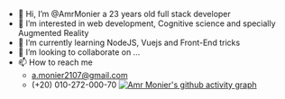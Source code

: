 - 👋 Hi, I’m @AmrMonier a 23 years old full stack developer
- 👀 I’m interested in web development, Cognitive science and specially Augmented Reality 
- 🌱 I’m currently learning NodeJS, Vuejs and Front-End tricks
- 💞️ I’m looking to collaborate on ...
- 📫 How to reach me 
  -  a.monier2107@gmail.com
  - (+20) 010-272-000-70
[![Amr Monier's github activity graph](https://activity-graph.herokuapp.com/graph?username=AmrMonier&theme=gotham)](https://github.com/ashutosh00710/github-readme-activity-graph)
<!---
AmrMonier/AmrMonier is a ✨ special ✨ repository because its `README.md` (this file) appears on your GitHub profile.
You can click the Preview link to take a look at your changes.
--->

